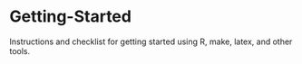 Getting-Started
===============

Instructions and checklist for getting started using R, make, latex, and other tools.

